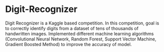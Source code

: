 # Digit-Recognizer
Digit Recognizer is a Kaggle based competition. In this competition, goal is to correctly identify digits from a dataset of tens of thousands of handwritten images. Implemented different machine learning algorithms (Convolutional Neural Network, Random Forest, Support Vector Machine, Gradient Boosted Method) to improve the accuracy of model. 
